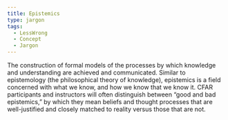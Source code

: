 ```yaml
---
title: Epistemics
type: jargon
tags:
  - LessWrong
  - Concept
  - Jargon
---
```




The construction of formal models of the processes by which knowledge and understanding are achieved and communicated. Similar to epistemology (the philosophical theory of knowledge), epistemics is a field concerned with what we know, and how we know that we know it. CFAR participants and instructors will often distinguish between “good and bad epistemics,” by which they mean beliefs and thought processes that are well-justified and closely matched to reality versus those that are not.  
 